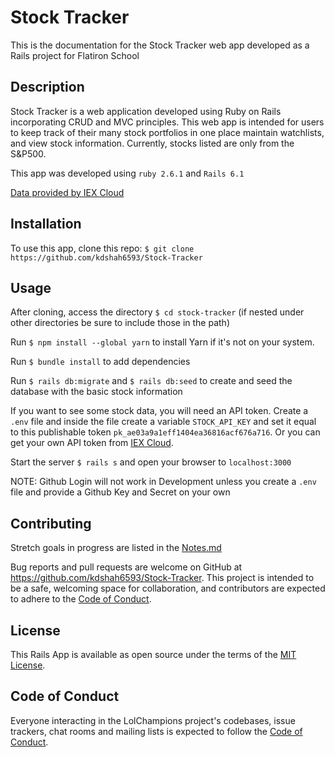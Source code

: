 # Stock Tracker
This is the documentation for the Stock Tracker web app developed as a Rails project for Flatiron School

## Description
Stock Tracker is a web application developed using Ruby on Rails incorporating CRUD and MVC principles. This web app is intended for users to keep track of their many stock portfolios in one place maintain watchlists, and view stock information. Currently, stocks listed are only from the S&P500.

This app was developed using `ruby 2.6.1` and `Rails 6.1`

<a href="https://iexcloud.io">Data provided by IEX Cloud</a>

## Installation
To use this app, clone this repo: `$ git clone https://github.com/kdshah6593/Stock-Tracker`

## Usage

After cloning, access the directory `$ cd stock-tracker` (if nested under other directories be sure to include those in the path)

Run `$ npm install --global yarn` to install Yarn if it's not on your system.

Run `$ bundle install` to add dependencies

Run `$ rails db:migrate` and `$ rails db:seed` to create and seed the database with the basic stock information

If you want to see some stock data, you will need an API token. Create a `.env` file and inside the file create a variable `STOCK_API_KEY` and set it equal to this publishable token `pk_ae03a9a1eff1404ea36816acf676a716`. Or you can get your own API token from [IEX Cloud](https://iexcloud.io).

Start the server `$ rails s` and open your browser to `localhost:3000`

NOTE: Github Login will not work in Development unless you create a `.env` file and provide a Github Key and Secret on your own

## Contributing
Stretch goals in progress are listed in the [Notes.md](https://github.com/kdshah6593/Stock-Tracker/blob/main/Notes.md)

Bug reports and pull requests are welcome on GitHub at https://github.com/kdshah6593/Stock-Tracker. This project is intended to be a safe, welcoming space for collaboration, and contributors are expected to adhere to the [Code of Conduct](https://github.com/kdshah6593/Stock-Tracker/blob/main/CODE_OF_CONDUCT.md).

## License
This Rails App is available as open source under the terms of the [MIT License](https://opensource.org/licenses/MIT).

## Code of Conduct

Everyone interacting in the LolChampions project's codebases, issue trackers, chat rooms and mailing lists is expected to follow the [Code of Conduct](https://github.com/kdshah6593/Stock-Tracker/blob/main/CODE_OF_CONDUCT.md).
